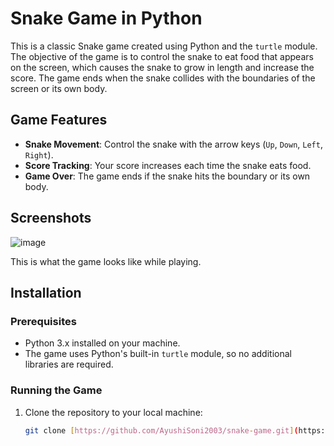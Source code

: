 # Snake Game in Python

This is a classic Snake game created using Python and the `turtle` module. The objective of the game is to control the snake to eat food that appears on the screen, which causes the snake to grow in length and increase the score. The game ends when the snake collides with the boundaries of the screen or its own body.

## Game Features

- **Snake Movement**: Control the snake with the arrow keys (`Up`, `Down`, `Left`, `Right`).
- **Score Tracking**: Your score increases each time the snake eats food.
- **Game Over**: The game ends if the snake hits the boundary or its own body.

## Screenshots

![image](https://github.com/user-attachments/assets/a6f6fdd5-6520-48c0-ba00-bb10cb9a4a57)

This is what the game looks like while playing.

## Installation

### Prerequisites

- Python 3.x installed on your machine.
- The game uses Python's built-in `turtle` module, so no additional libraries are required.

### Running the Game

1. Clone the repository to your local machine:

   ```bash
   git clone [https://github.com/AyushiSoni2003/snake-game.git](https://github.com/AyushiSoni2003/snake-game.git)
   ```
